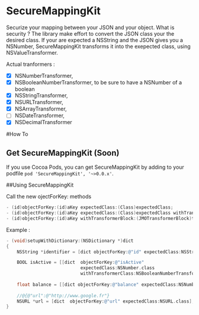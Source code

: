 SecureMappingKit 
==============================
Securize your mapping between your JSON and your object.
What is security ? The library make effort to convert the JSON class your the desired class. 
If your are expected a NSString and the JSON gives you a NSNumber, SecureMappingKit transforms it into the exepected class, using NSValueTransformer.

Actual tranformers : 
- [x] NSNumberTransformer,
- [x] NSBooleanNumberTransformer, to be sure to have a NSNumber of a boolean 
- [x] NSStringTransformer,
- [x] NSURLTransformer,
- [x] NSArrayTransformer,
- [ ] NSDateTransformer,
- [x] NSDecimalTransformer

#How To

## Get SecureMappingKit (Soon)

If you use Cocoa Pods, you can get SecureMappingKit by adding to your podfile `pod 'SecureMappingKit', '~>0.0.x'`. 

##Using SecureMappingKit

Call the new ojectForKey: methods

```objective-c
- (id)objectForKey:(id)aKey expectedClass:(Class)expectedClass;
- (id)objectForKey:(id)aKey expectedClass:(Class)expectedClass withTransformerClass:(Class)transformerClass;
- (id)objectForKey:(id)aKey withTransformerBlock:(JMOTransformerBlock)transformerBlock;
```

Example : 
```objective-c
- (void)setupWithDictionary:(NSDictionary *)dict
{
    NSString *identifier = [dict objectForKey:@"id" expectedClass:NSString.class];

    BOOL isActive = [[dict  objectForKey:@"isActive" 
                            expectedClass:NSNumber.class 
                            withTransformerClass:NSBooleanNumberTransformer.class] boolValue];
                          
    float balance = [[dict objectForKey:@"balance" expectedClass:NSNumber.class] floatValue];
    
    //@{@"url":@"http://www.google.fr"}
    NSURL *url = [dict  objectForKey:@"url" expectedClass:NSURL.class];
}

```
